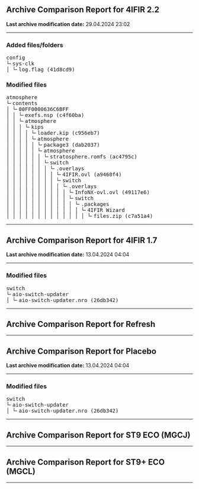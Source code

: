 <h2>Archive Comparison Report for <b>4IFIR 2.2 </b></h2><b>Last archive modification date:</b> 29.04.2024 23:02<hr>

<h3>Added files/folders</h3>
<pre>config
└╴sys-clk
│ └╴log.flag (41d8cd9)
</pre>
<h3>Modified files</h3>
<pre>atmosphere
└╴contents
│ └╴00FF0000636C6BFF
│ │ └╴exefs.nsp (c4f60ba)
│ │ └╴atmosphere
│ │ │ └╴kips
│ │ │ │ └╴loader.kip (c956eb7)
│ │ │ │ └╴atmosphere
│ │ │ │ │ └╴package3 (dab2037)
│ │ │ │ │ └╴atmosphere
│ │ │ │ │ │ └╴stratosphere.romfs (ac4795c)
│ │ │ │ │ │ └╴switch
│ │ │ │ │ │ │ └╴.overlays
│ │ │ │ │ │ │ │ └╴4IFIR.ovl (a9460f4)
│ │ │ │ │ │ │ │ └╴switch
│ │ │ │ │ │ │ │ │ └╴.overlays
│ │ │ │ │ │ │ │ │ │ └╴InfoNX-ovl.ovl (49117e6)
│ │ │ │ │ │ │ │ │ │ └╴switch
│ │ │ │ │ │ │ │ │ │ │ └╴.packages
│ │ │ │ │ │ │ │ │ │ │ │ └╴4IFIR Wizard
│ │ │ │ │ │ │ │ │ │ │ │ │ └╴files.zip (c7a51a4)
</pre>
<hr>

<h2>Archive Comparison Report for <b>4IFIR 1.7</b></h2><b>Last archive modification date:</b> 13.04.2024 04:04<hr>

<h3>Modified files</h3>
<pre>switch
└╴aio-switch-updater
│ └╴aio-switch-updater.nro (26db342)
</pre>
<hr>

<h2>Archive Comparison Report for <b>Refresh</b></h2><hr>

<h2>Archive Comparison Report for <b>Placebo</b></h2><b>Last archive modification date:</b> 13.04.2024 04:04<hr>

<h3>Modified files</h3>
<pre>switch
└╴aio-switch-updater
│ └╴aio-switch-updater.nro (26db342)
</pre>
<hr>

<h2>Archive Comparison Report for <b>ST9 ECO (MGCJ)</b></h2><hr>

<h2>Archive Comparison Report for <b>ST9+ ECO (MGCL)</b></h2><hr>

